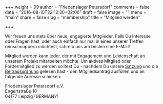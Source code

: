 +++
weight = 99
author = "Friedenslager Petersdorf"
comments = false
date = "2016-08-10T22:12:30+02:00"
draft = false
image = ""
menu = "main"
share = false
slug = "membership"
title = "Mitglied werden"

+++

Wir freuen uns stets über neue, engagierte Mitglieder. Falls Du Interesse oder Fragen hast, oder auch einfach nur mal in eines unserer Treffen reinschnuppern möchtest, schreib uns am besten eine E-Mail!

Mitglied werden kann jeder, der mit Engagement und Leidenschaft an unserem Projekt mitarbeiten möchte. Um aktives Mitglied oder Fördermitglied zu werden solltest Du - nachdem Du unsere [Satzung](../../../satzung) und die [Beitragsordnung](../../../beitragsordnung) gelesen hast - den Mitgliedsantrag ausfüllen und an folgende Adresse schicken:

Friedenslager Petersdorf e.V.<br>
Engertstraße 10<br>
04177 Leipzig (GERMANY)<br>
